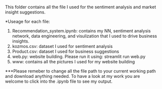 This folder contains all the file I used for the sentiment analysis and market insight suggestions. 

*Useage for each file:
1. Recommendation_system.ipynb: contains my NN, sentiment analysis network, data engineering, and visulization that I used to drive business insights.
2. kozmos.csv: dataset I used for sentiment analysis
3. Product.csv: dataset I used for business suggestions
4. web.py: website building. Please run it using: streamlit run web.py
5. www: contains all the pictures I used for my website building

***Please remeber to change all the file path to your current working path and download anything needed.
To have a look at my work you are welcome to click into the .ipynb file to see my output.






<!---
Kathy42xu/Kathy42xu is a ✨ special ✨ repository because its `README.md` (this file) appears on your GitHub profile.
You can click the Preview link to take a look at your changes.
--->
